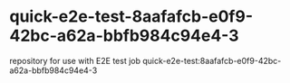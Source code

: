 # quick-e2e-test-8aafafcb-e0f9-42bc-a62a-bbfb984c94e4-3
repository for use with E2E test job quick-e2e-test:8aafafcb-e0f9-42bc-a62a-bbfb984c94e4-3
